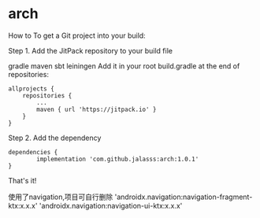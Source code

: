 # arch
How to
To get a Git project into your build:

Step 1. Add the JitPack repository to your build file

gradle
maven
sbt
leiningen
Add it in your root build.gradle at the end of repositories:

	allprojects {
		repositories {
			...
			maven { url 'https://jitpack.io' }
		}
	}
Step 2. Add the dependency

	dependencies {
	        implementation 'com.github.jalasss:arch:1.0.1'
	}
  
That's it!


使用了navigation,项目可自行删除
'androidx.navigation:navigation-fragment-ktx:x.x.x'
'androidx.navigation:navigation-ui-ktx:x.x.x'
